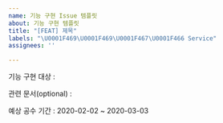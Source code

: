 ```yaml
---
name: 기능 구현 Issue 템플릿
about: 기능 구현 템플릿
title: "[FEAT] 제목"
labels: "\U0001F469‍\U0001F469‍\U0001F467‍\U0001F466 Service"
assignees: ''

---
```


기능 구현 대상 : 

관련 문서(optional) : 

예상 공수 기간 : 2020-02-02 ~ 2020-03-03
